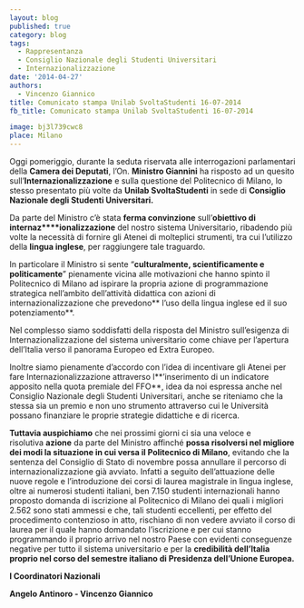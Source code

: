 ```yaml
---
layout: blog
published: true
category: blog
tags:
  - Rappresentanza
  - Consiglio Nazionale degli Studenti Universitari
  - Internazionalizzazione
date: '2014-04-27'
authors:
  - Vincenzo Giannico
title: Comunicato stampa Unilab SvoltaStudenti 16-07-2014
fb_title: Comunicato stampa Unilab SvoltaStudenti 16-07-2014

image: bj3l739cwc8
place: Milano
---
```


Oggi pomeriggio, durante la seduta riservata alle interrogazioni parlamentari della **Camera dei Deputati**, l’On. **Ministro Giannini** ha risposto ad un quesito sull’**Internazionalizzazione** e sulla questione del Politecnico di Milano, lo stesso presentato più volte da **Unilab SvoltaStudenti** in sede di **Consiglio Nazionale degli Studenti Universitari.**

Da parte del Ministro c’è stata **ferma convinzione** sull’**obiettivo di internaz****ionalizzazione** del nostro sistema Universitario, ribadendo più volte la necessità di fornire gli Atenei di molteplici strumenti, tra cui l’utilizzo della **lingua inglese**, per raggiungere tale traguardo.

In particolare il Ministro si sente “**culturalmente, scientificamente e politicamente**” pienamente vicina alle motivazioni che hanno spinto il Politecnico di Milano ad ispirare la propria azione di programmazione strategica nell’ambito dell’attività didattica con azioni di internazionalizzazione che prevedono** l’uso della lingua inglese ed il suo potenziamento**.

Nel complesso siamo soddisfatti della risposta del Ministro sull’esigenza di Internazionalizzazione del sistema universitario come chiave per l’apertura dell’Italia verso il panorama Europeo ed Extra Europeo.

Inoltre siamo pienamente d’accordo con l’idea di incentivare gli Atenei per fare Internazionalizzazione attraverso l**’inserimento di un indicatore apposito nella quota premiale del FFO**, idea da noi espressa anche nel Consiglio Nazionale degli Studenti Universitari, anche se riteniamo che la stessa sia un premio e non uno strumento attraverso cui le Università possano finanziare le proprie strategie didattiche e di ricerca.

**Tuttavia auspichiamo** che nei prossimi giorni ci sia una veloce e risolutiva **azione** da parte del Ministro affinché **possa risolversi nel migliore dei modi la situazione in cui versa il Politecnico di Milano**, evitando che la sentenza del Consiglio di Stato di novembre possa annullare il percorso di internazionalizzazione già avviato. Infatti a seguito dell’attuazione delle nuove regole e l’introduzione dei corsi di laurea magistrale in lingua inglese, oltre ai numerosi studenti italiani, ben 7.150 studenti internazionali hanno proposto domanda di iscrizione al Politecnico di Milano dei quali i migliori 2.562 sono stati ammessi e che, tali studenti eccellenti, per effetto del procedimento contenzioso in atto, rischiano di non vedere avviato il corso di laurea per il quale hanno domandato l’iscrizione e per cui stanno programmando il proprio arrivo nel nostro Paese con evidenti conseguenze negative per tutto il sistema universitario e per la **credibilità dell’Italia proprio nel corso del semestre italiano di Presidenza dell’Unione Europea.**

**I Coordinatori Nazionali**

**Angelo Antinoro - Vincenzo Giannico**
